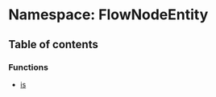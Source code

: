 # Namespace: FlowNodeEntity

## Table of contents

### Functions

* [is](/auto-docs/fixed-layout-editor/functions/FlowNodeEntity.is.md)
